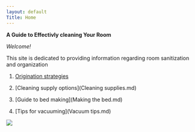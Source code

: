 ```yaml
---
layout: default
Title: Home
---
```


**A Guide to Effectivly cleaning Your Room**
	
_Welcome!_
		 
This site is dedicated to providing information regarding room sanitization and organization 


1.	[Origination strategies](Organize.md)
	
2.	[Cleaning supply options](Cleaning supplies.md)
	
3.	[Guide to bed making](Making the bed.md)

4.	[Tips for vacuuming](Vacuum tips.md)

![](https://lh6.googleusercontent.com/sUT3gm9FogNpWXkVoGoTK4yfYQBqP4zEGvsbOo74N8odbeJNTJawRmN-kKdy1k6XyIp-3EBCF2gJZXc=w2160-h1245)
